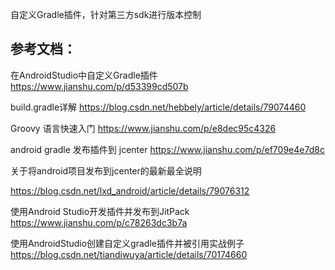 自定义Gradle插件，针对第三方sdk进行版本控制

## 参考文档：

在AndroidStudio中自定义Gradle插件
https://www.jianshu.com/p/d53399cd507b

build.gradle详解
https://blog.csdn.net/hebbely/article/details/79074460

Groovy 语言快速入门
https://www.jianshu.com/p/e8dec95c4326

android gradle 发布插件到 jcenter
https://www.jianshu.com/p/ef709e4e7d8c

关于将android项目发布到jcenter的最新最全说明

https://blog.csdn.net/lxd_android/article/details/79076312

使用Android Studio开发插件并发布到JitPack
https://www.jianshu.com/p/c78263dc3b7a

使用AndroidStudio创建自定义gradle插件并被引用实战例子
https://blog.csdn.net/tiandiwuya/article/details/70174660

